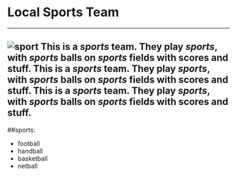 # Local Sports Team
---
![sport](https://www.stylist.co.uk/images/app/uploads/2018/09/18145916/benefits-of-team-sport-for-women-crop-1537279186-933x933.jpg?w=256&h=256&fit=max&auto=format%2Ccompress "image")
This is a *sports* team. They play *sports*, with *sports* balls on *sports* fields with scores and stuff. This is a *sports* team. They play *sports*, with *sports* balls on *sports* fields with scores and stuff. This is a *sports* team. They play *sports*, with *sports* balls on *sports* fields with scores and stuff. 
---
##sports:
+ football
+ handball
+ basketball
+ netball
